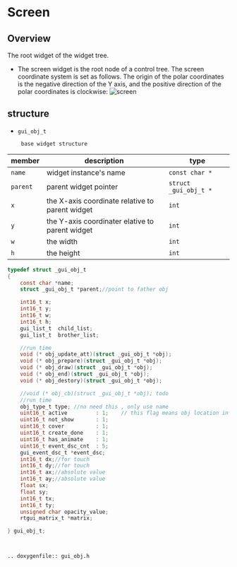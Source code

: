 # Screen

## Overview
The root widget of the widget tree.
* The screen widget is the root node of a control tree. The screen coordinate system is set as follows. The origin of the polar coordinates is the negative direction of the Y axis, and the positive direction of the polar coordinates is clockwise:
![screen](https://foruda.gitee.com/images/1669963637201743951/88578c71_10088396.jpeg "screen")
## structure 

-  `gui_obj_t` 
        
        base widget structure

|member  | description  |type|
|--|--|--|
|`name`|widget instance's name|`const char *`|  
|`parent`|parent widget pointer|`struct _gui_obj_t *`|
|`x`|the X-axis coordinate relative to parent widget|`int`|
|`y`|the Y-axis coordinater elative to parent widget|`int`|
|`w`|the width|`int`|
|`h`|the height|`int`|

```c
typedef struct _gui_obj_t
{
    const char *name;
    struct _gui_obj_t *parent;//point to father obj

    int16_t x;
    int16_t y;
    int16_t w;
    int16_t h;
    gui_list_t  child_list;
    gui_list_t  brother_list;

    //run time
    void (* obj_update_att)(struct _gui_obj_t *obj);
    void (* obj_prepare)(struct _gui_obj_t *obj);
    void (* obj_draw)(struct _gui_obj_t *obj);
    void (* obj_end)(struct _gui_obj_t *obj);
    void (* obj_destory)(struct _gui_obj_t *obj);

    //void (* obj_cb)(struct _gui_obj_t *obj); todo
    //run time
    obj_type_t type; //no need this , only use name
    uint16_t active         : 1;    // this flag means obj location in screen
    uint16_t not_show       : 1;
    uint16_t cover          : 1;
    uint16_t create_done    : 1;
    uint16_t has_animate    : 1;
    uint16_t event_dsc_cnt  : 5;
    gui_event_dsc_t *event_dsc;
    int16_t dx;//for touch
    int16_t dy;//for touch
    int16_t ax;//absolute value
    int16_t ay;//absolute value
    float sx;
    float sy;
    int16_t tx;
    int16_t ty;
    unsigned char opacity_value;
    rtgui_matrix_t *matrix;

} gui_obj_t;
```

```eval_rst


.. doxygenfile:: gui_obj.h

```
